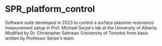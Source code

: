 # SPR_platform_control
Software suite developed in 2023 to control a surface plasmon resonance measurement setup in Prof. Michael Serpe's lab at the University of Alberta. Modified by Dr. Christopher Salmean (University of Toronto) from basis written by Professor Serpe's team.
